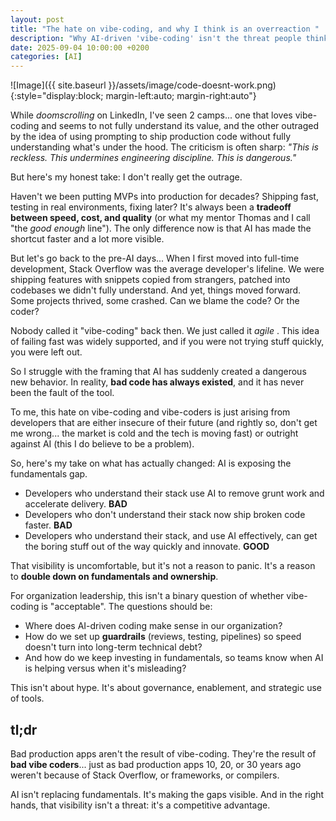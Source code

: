 ```yaml
---
layout: post
title: "The hate on vibe-coding, and why I think is an overreaction "
description: "Why AI-driven 'vibe-coding' isn't the threat people think it is—and how leaders should really approach it."
date: 2025-09-04 10:00:00 +0200
categories: [AI]
---
```

![Image]({{ site.baseurl }}/assets/image/code-doesnt-work.png){:style="display:block; margin-left:auto; margin-right:auto"}

While _doomscrolling_ on LinkedIn, I've seen 2 camps... one that loves vibe-coding and seems to not fully understand its value, and the other outraged by the idea of using prompting to ship production code without fully understanding what's under the hood. The criticism is often sharp: *"This is reckless. This undermines engineering discipline. This is dangerous."*

But here's my honest take: I don't really get the outrage.

Haven't we been putting MVPs into production for decades? Shipping fast, testing in real environments, fixing later? It's always been a **tradeoff between speed, cost, and quality** (or what my mentor Thomas and I call "the _good enough_ line"). The only difference now is that AI has made the shortcut faster and a lot more visible.

But let's go back to the pre-AI days... When I first moved into full-time development, Stack Overflow was the average developer's lifeline. We were shipping features with snippets copied from strangers, patched into codebases we didn't fully understand. And yet, things moved forward. Some projects thrived, some crashed. Can we blame the code? Or the coder?

Nobody called it "vibe-coding" back then. We just called it _agile_ . This idea of failing fast was widely supported, and if you were not trying stuff quickly, you were left out.

So I struggle with the framing that AI has suddenly created a dangerous new behavior. In reality, **bad code has always existed**, and it has never been the fault of the tool.

To me, this hate on vibe-coding and vibe-coders is just arising from developers that are either insecure of their future (and rightly so, don't get me wrong... the market is cold and the tech is moving fast) or outright against AI (this I do believe to be a problem).

So, here's my take on what has actually changed: AI is exposing the fundamentals gap.

- Developers who understand their stack use AI to remove grunt work and accelerate delivery. **BAD**
- Developers who don't understand their stack now ship broken code faster. **BAD**
- Developers who understand their stack, and use AI effectively, can get the boring stuff out of the way quickly and innovate. **GOOD**

That visibility is uncomfortable, but it's not a reason to panic. It's a reason to **double down on fundamentals and ownership**.

For organization leadership, this isn't a binary question of whether vibe-coding is "acceptable". The questions should be:

- Where does AI-driven coding make sense in our organization?
- How do we set up **guardrails** (reviews, testing, pipelines) so speed doesn't turn into long-term technical debt?
- And how do we keep investing in fundamentals, so teams know when AI is helping versus when it's misleading?

This isn't about hype. It's about governance, enablement, and strategic use of tools.

## tl;dr

Bad production apps aren't the result of vibe-coding. They're the result of **bad vibe coders**... just as bad production apps 10, 20, or 30 years ago weren't because of Stack Overflow, or frameworks, or compilers.

AI isn't replacing fundamentals. It's making the gaps visible. And in the right hands, that visibility isn't a threat: it's a competitive advantage.
